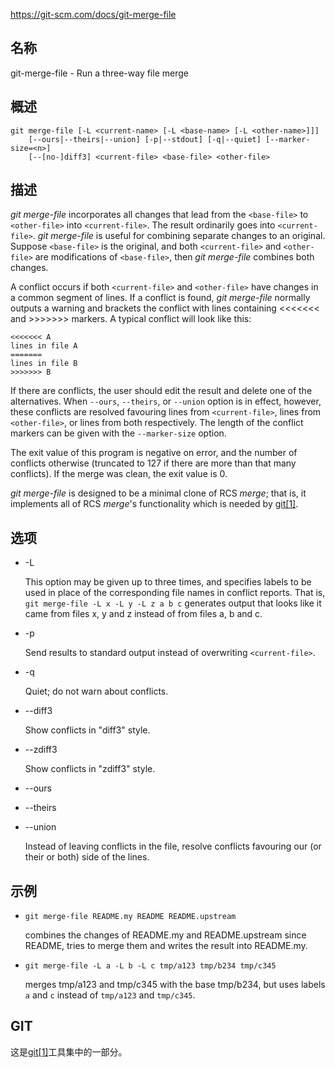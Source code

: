 https://git-scm.com/docs/git-merge-file

## 名称

git-merge-file - Run a three-way file merge

## 概述

```
git merge-file [-L <current-name> [-L <base-name> [-L <other-name>]]]
	[--ours|--theirs|--union] [-p|--stdout] [-q|--quiet] [--marker-size=<n>]
	[--[no-]diff3] <current-file> <base-file> <other-file>
```

## 描述

*git merge-file* incorporates all changes that lead from the `<base-file>` to `<other-file>` into `<current-file>`. The result ordinarily goes into `<current-file>`. *git merge-file* is useful for combining separate changes to an original. Suppose `<base-file>` is the original, and both `<current-file>` and `<other-file>` are modifications of `<base-file>`, then *git merge-file* combines both changes.

A conflict occurs if both `<current-file>` and `<other-file>` have changes in a common segment of lines. If a conflict is found, *git merge-file* normally outputs a warning and brackets the conflict with lines containing <<<<<<< and >>>>>>> markers. A typical conflict will look like this:

```
<<<<<<< A
lines in file A
=======
lines in file B
>>>>>>> B
```

If there are conflicts, the user should edit the result and delete one of the alternatives. When `--ours`, `--theirs`, or `--union` option is in effect, however, these conflicts are resolved favouring lines from `<current-file>`, lines from `<other-file>`, or lines from both respectively. The length of the conflict markers can be given with the `--marker-size` option.

The exit value of this program is negative on error, and the number of conflicts otherwise (truncated to 127 if there are more than that many conflicts). If the merge was clean, the exit value is 0.

*git merge-file* is designed to be a minimal clone of RCS *merge*; that is, it implements all of RCS *merge*'s functionality which is needed by [git[1]](../git).

## 选项

- -L <label>

  This option may be given up to three times, and specifies labels to be used in place of the corresponding file names in conflict reports. That is, `git merge-file -L x -L y -L z a b c` generates output that looks like it came from files x, y and z instead of from files a, b and c.

- -p

  Send results to standard output instead of overwriting `<current-file>`.

- -q

  Quiet; do not warn about conflicts.

- --diff3

  Show conflicts in "diff3" style.

- --zdiff3

  Show conflicts in "zdiff3" style.

- --ours

- --theirs

- --union

  Instead of leaving conflicts in the file, resolve conflicts favouring our (or their or both) side of the lines.

## 示例

- `git merge-file README.my README README.upstream`

  combines the changes of README.my and README.upstream since README, tries to merge them and writes the result into README.my.

- `git merge-file -L a -L b -L c tmp/a123 tmp/b234 tmp/c345`

  merges tmp/a123 and tmp/c345 with the base tmp/b234, but uses labels `a` and `c` instead of `tmp/a123` and `tmp/c345`.

## GIT

  这是[git[1]](../../Git)工具集中的一部分。